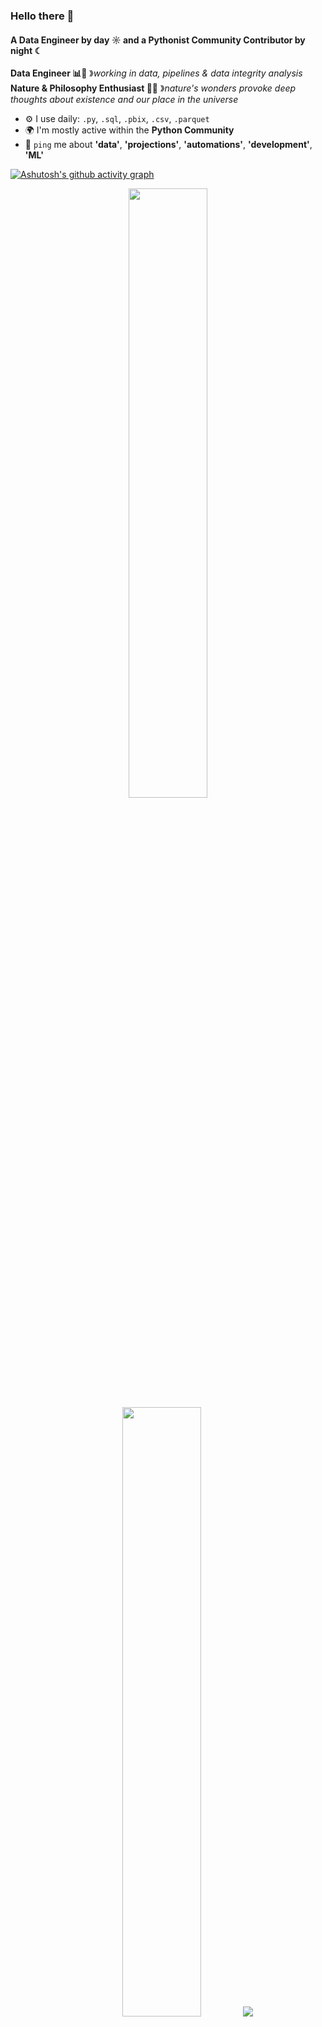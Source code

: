 ### Hello there 🤖

#### A Data Engineer by day ☼ and a Pythonist Community Contributor by night ☾

**Data Engineer 📊🦾** &#12299;_working in data, pipelines & data integrity analysis_
<br/>
**Nature & Philosophy Enthusiast 🌿📜** &#12299;_nature's wonders provoke deep thoughts about existence and our place in the universe_

- ⚙️ I use daily: `.py`, `.sql`, `.pbix`, `.csv`, `.parquet`
- 🌍 I'm mostly active within the **Python Community**
- 💬 `ping` me about **'data'**, **'projections'**, **'automations'**, **'development'**, **'ML'**
  
[![Ashutosh's github activity graph](https://github-readme-activity-graph.vercel.app/graph?username=Faj3ricio&bg_color=000000&color=D10389&line=D10389&point=00A7FB&area=true&hide_border=true)](https://github.com/ashutosh00710/github-readme-activity-graph)

<div style="text-align: center;">
    <img height="50%" width="auto" src ="https://github-readme-stats.vercel.app/api?username=Faj3ricio&show_icons=true&count_private=true&theme=bear&hide_border=true&hide=issues,contribs&bg_color=00000000">
    <img height="50%" width="auto" src ="https://github-readme-stats.vercel.app/api/top-langs/?username=Faj3ricio&layout=compact&hide_border=true&theme=bear&bg_color=00000000&langs_count=6&hide=jupyter%20notebook,tex,css,php&exclude_repo=Pacman-AI">
    <img src ="https://github-readme-streak-stats.herokuapp.com?user=Faj3ricio&theme=bear&hide_border=true&background=FFFFFF00">
</div>



<!--![WhatsApp Image 2024-09-12 at 13 32 20](https://github.com/user-attachments/assets/f233f0ac-7d0f-4ada-a741-82867ef6f5c9)-->
